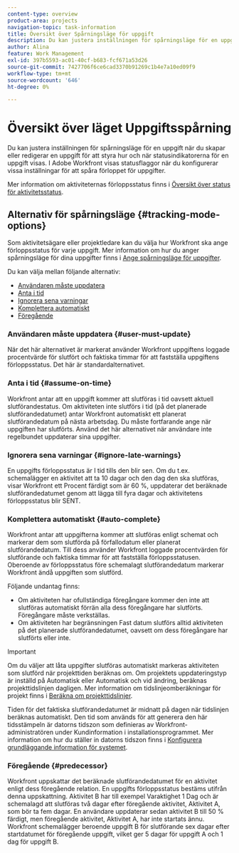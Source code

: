 ```yaml
---
content-type: overview
product-area: projects
navigation-topic: task-information
title: Översikt över Spårningsläge för uppgift
description: Du kan justera inställningen för spårningsläge för en uppgift när du skapar eller redigerar en uppgift för att styra hur och när statusindikatorerna för en uppgift visas. I Adobe Workfront visas statusflaggor när du konfigurerar vissa inställningar för att spåra förloppet för uppgifter.
author: Alina
feature: Work Management
exl-id: 397b5593-ac01-40cf-b683-fcf671a53d26
source-git-commit: 7427706f6ce6cad3370b91269c1b4e7a10ed09f9
workflow-type: tm+mt
source-wordcount: '646'
ht-degree: 0%

---
```


# Översikt över läget Uppgiftsspårning

<!-- Audited: 01/2024 -->

Du kan justera inställningen för spårningsläge för en uppgift när du skapar eller redigerar en uppgift för att styra hur och när statusindikatorerna för en uppgift visas. I Adobe Workfront visas statusflaggor när du konfigurerar vissa inställningar för att spåra förloppet för uppgifter.

Mer information om aktiviteternas förloppsstatus finns i [Översikt över status för aktivitetsstatus](../../../manage-work/tasks/task-information/task-progress-status.md).

<!--
<div data-mc-conditions="QuicksilverOrClassic.Draft mode">
<h2>Set Tracking Mode for tasks</h2>
<p>(NOTE: drafted, because we created a new article and linked it below. Left this article as a "Overview" article only.) </p>
<p>To set the tracking mode:</p>
<ol>
<li value="1">Go to the task you want to set the tracking mode for.</li>
<li value="2"> <p data-mc-conditions="QuicksilverOrClassic.Quicksilver">Click the <strong>More</strong> icon <img src="assets/qs-more-icon-on-an-object.png">next to the name of the task, then click&nbsp;<strong>Edit</strong>.</p> <p>The Edit Task dialog box opens. </p> </li>
<li value="3"> <p>In the&nbsp;<strong>Settings</strong> section, use the&nbsp;<strong>Tracking Mode</strong> drop-down menu to select the Tracking Mode for the task.</p> <p>For more information about the tracking mode options, see the <a href="#tracking-mode-options" class="MCXref xref" xrefformat="{para}">Tracking Mode options</a> section in this article. </p> </li>
<li value="4">Click&nbsp;<strong>Save Changes.</strong></li>
</ol>
</div>
-->

## Alternativ för spårningsläge {#tracking-mode-options}

Som aktivitetsägare eller projektledare kan du välja hur Workfront ska ange förloppsstatus för varje uppgift. Mer information om hur du anger spårningsläge för dina uppgifter finns i [Ange spårningsläge för uppgifter](../../../manage-work/tasks/task-information/set-tracking-mode-for-tasks.md).

Du kan välja mellan följande alternativ:

* [Användaren måste uppdatera](#user-must-update)
* [Anta i tid](#assume-on-time)
* [Ignorera sena varningar](#ignore-late-warnings)
* [Komplettera automatiskt](#auto-complete)
* [Föregående](#predecessor)

### Användaren måste uppdatera {#user-must-update}

När det här alternativet är markerat använder Workfront uppgiftens loggade procentvärde för slutfört och faktiska timmar för att fastställa uppgiftens förloppsstatus. Det här är standardalternativet.

### Anta i tid {#assume-on-time}

Workfront antar att en uppgift kommer att slutföras i tid oavsett aktuell slutförandestatus. Om aktiviteten inte slutförs i tid (på det planerade slutförandedatumet) antar Workfront automatiskt ett planerat slutförandedatum på nästa arbetsdag. Du måste fortfarande ange när uppgiften har slutförts. Använd det här alternativet när användare inte regelbundet uppdaterar sina uppgifter.

### Ignorera sena varningar {#ignore-late-warnings}

En uppgifts förloppsstatus är I tid tills den blir sen. Om du t.ex. schemalägger en aktivitet att ta 10 dagar och den dag den ska slutföras, visar Workfront ett Procent färdigt som är 60 %, uppdaterar det beräknade slutförandedatumet genom att lägga till fyra dagar och aktivitetens förloppsstatus blir SENT.

### Komplettera automatiskt {#auto-complete}

Workfront antar att uppgifterna kommer att slutföras enligt schemat och markerar dem som slutförda på förfallodatum eller planerat slutförandedatum. Till dess använder Workfront loggade procentvärden för slutförande och faktiska timmar för att fastställa förloppsstatusen. Oberoende av förloppsstatus före schemalagt slutförandedatum markerar Workfront ändå uppgiften som slutförd.

Följande undantag finns:

* Om aktiviteten har ofullständiga föregångare kommer den inte att slutföras automatiskt förrän alla dess föregångare har slutförts. Föregångare måste verkställas.
* Om aktiviteten har begränsningen Fast datum slutförs alltid aktiviteten på det planerade slutförandedatumet, oavsett om dess föregångare har slutförts eller inte.

>[!IMPORTANT]
>
>Om du väljer att låta uppgifter slutföras automatiskt markeras aktiviteten som slutförd när projekttiden beräknas om. Om projektets uppdateringstyp är inställd på Automatisk eller Automatisk och vid ändring, beräknas projekttidslinjen dagligen. Mer information om tidslinjeomberäkningar för projekt finns i [Beräkna om projekttidslinjer](../../../manage-work/projects/manage-projects/recalculate-project-timeline.md).
>
>Tiden för det faktiska slutförandedatumet är midnatt på dagen när tidslinjen beräknas automatiskt. Den tid som används för att generera den här tidsstämpeln är datorns tidszon som definieras av Workfront-administratören under Kundinformation i installationsprogrammet. Mer information om hur du ställer in datorns tidszon finns i [Konfigurera grundläggande information för systemet](../../../administration-and-setup/get-started-wf-administration/configure-basic-info.md).

### Föregående {#predecessor}

Workfront uppskattar det beräknade slutförandedatumet för en aktivitet enligt dess föregående relation. En uppgifts förloppsstatus bestäms utifrån denna uppskattning. Aktivitet B har till exempel Varaktighet 1 Dag och är schemalagd att slutföras två dagar efter föregående aktivitet, Aktivitet A, som bör ta fem dagar. En användare uppdaterar sedan aktivitet B till 50 % färdigt, men föregående aktivitet, Aktivitet A, har inte startats ännu. Workfront schemalägger beroende uppgift B för slutförande sex dagar efter startdatumet för föregående uppgift, vilket ger 5 dagar för uppgift A och 1 dag för uppgift B.
